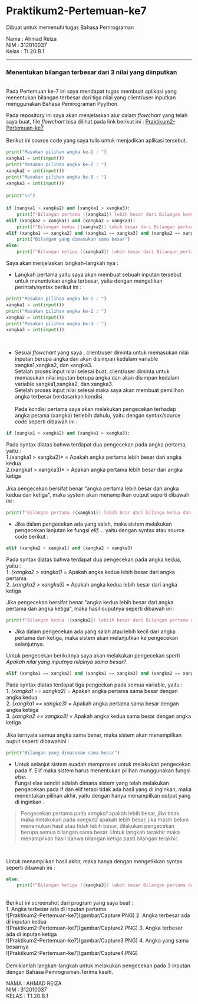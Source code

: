 # Praktikum2-Pertemuan-ke7
Dibuat untuk memenuhi tugas Bahasa Pemrograman <br>

Nama    : Ahmad Reiza<br>
NIM     : 312010037<br>
Kelas   : TI.20.B.1<br>
<hr>

### Menentukan bilangan terbesar dari 3 nilai yang diinputkan
<br>
Pada Pertemuan ke-7 ini saya mendapat tugas membuat aplikasi yang menentukan bilangan terbesar dari tiga nilai yang client/user inputkan menggunakan Bahasa Pemrograman Pyython. <br>

Pada repository ini saya akan menjelaskan alur dalam *flowchart* yang telah saya buat, file *flowchart* bisa dilihat pada link berikut ini : [Praktikum2-Pertemuan-ke7](flowchart.pdf)
<br><br>
Berikut ini source code yang saya tulis untuk menjadikan aplikasi tersebut.

``` python
print("Masukan pilihan angka ke-1 : ")
xangka1 = int(input())
print("Masukan pilihan angka ke-2 : ")
xangka2 = int(input())
print("Masukan pilihan angka ke-3 : ")
xangka3 = int(input())

print("\n")

if (xangka1 > xangka2) and (xangka1 > xangka3):
    print(f"Bilangan pertama ({xangka1}) lebih besar dari Bilangan kedua dan ketiga")
elif (xangka2 > xangka1) and (xangka2 > xangka3):
    print(f"Bilangan kedua ({xangka2}) lebih besar dari Bilangan pertama dan ketiga")
elif (xangka1 == xangka2) and (xangka1 == xangka3) and (xangka2 == xangka3):
    print("Bilangan yang dimasukan sama besar")
else:
    print(f"Bilangan ketiga ({xangka3}) lebih besar dari Bilangan pertama dan kedua")
```

Saya akan menjelaskan langkah-langkah nya :<br>

* Langkah pertama yaitu saya akan membuat sebuah inputan tersebut untuk menentukan angka terbesar, yaitu dengan mengetikan perintah/syntax berikut ini :<br>

``` python
print("Masukan pilihan angka ke-1 : ")
xangka1 = int(input())
print("Masukan pilihan angka ke-2 : ")
xangka2 = int(input())
print("Masukan pilihan angka ke-3 : ")
xangka3 = int(input())
```
<br>

* Sesuai *flowchart* yang saya , client/user diminta untuk memasukan nilai inputan berupa angka dan akan disimpan kedalam variable xangka1,xangka2, dan xangka3. <br>
Setalah proses input nilai selesai buat, client/user diminta untuk memasukan nilai inputan berupa angka dan akan disimpan kedalam variable xangka1,xangka2, dan xangka3. <br>
Setelah proses input nilai selesai maka saya akan membuat pemilihan angka terbesar berdasarkan kondisi. <br>
<br> Pada kondisi pertama saya akan melakukan pengecekan terhadap angka petama (xangka) terlebih dahulu, yaitu dengan syntax/source code seperti dibawah ini :<br>
```python 
if (xangka1 > xangka2) and (xangka1 > xangka3):
```
Pada syntax diatas bahwa terdapat dua pengecekan pada angka pertama, yaitu :<br>
    1.(xangka1 > xangka2)* = Apakah angka pertama lebih besar dari angka kedua <br>
    2.(xangka1 > xangka3)* = Apakah angka pertama lebih besar dari angka ketiga <br>
<br>
 Jika pengecekan bersifat benar "angka pertama lebih besar dari angka kedua dan ketiga", maka system akan menampilkan output seperti dibawah ini :<br>
 
 ```python
print(f"Bilangan pertama ({xangka1}) lebih bsar dari bilanga kedua dan ketiga")
```

* Jika dalam pengecekan ada yang salah, maka sistem melakukan pengecekan lanjutan ke fungsi *elif....* yaitu dengan syntax atau source code berikut : <br>

```python
elif (xangka2 > xangka1) and (xangka2 > xangka3)
```
Pada syntax diatas bahwa terdapat dua pengecekan pada angka kedua, yaitu :<br>
    1. *(xangka2 > xangka1)* = Apakah angka kedua lebih besar dari angka pertama <br>
    2. *(xangka2 > xangka3)* = Apakah angka kedua lebih besar dari angka ketiga <br>
    
Jika pengecekan bersifat benar "angka kedua lebih besar dari angka pertama dan angka ketiga", maka hasil ouputnya seperti dibawah ini :<br>

```python
print(f"Bilangan kedua ({xangka2}) lebiih besar dari Bilangan pertama dan ketiga")
```

* Jika dalam pengecekan ada yang salah atau lebih kecil dari angka pertama dan ketiga, maka sistem akan melanjutkan ke pengecekan selanjutnya. <br>

Untuk pengecekan berikutnya saya akan melakukan pengecekan sperti *Apakah nilai yang inputnya nilainya sama besar?*. <br>

```python
elif (xangka1 == xangka2) and (xangka1 == xangka3) and (xangka2 == xangka3):
```
Pada syntax diatas terdapat tiga pengeckan pada semua variable, yaitu :<br>
    1. *(xangka1 == xangka2)* = Apakah angka pertama sama besar dengan angka kedua<br>
    2. *(xangka1 == xangka3)* = Apakah angka pertama sama besar dengan angka ketiiga<br>
    3. *(xangka2 == xangka3)* = Apakah angka kedua sama besar dengan angka ketiga<br>
<br>
Jika ternyata semua angka sama benar, maka sistem akan menampilkan ouput seperti dibawahini : <br>
```python
print("Bilangan yang dimasukan sama besar")
```

* Untuk selanjut sistem suadah memproses untuk melakukan pengecekan pada if. Elif maka sistem harus menentukan pilihan munggunakan fungsi *else*. <br>
Fungsi else sendiri adalah dimana sistem yang telah melakukan pengecekan pada if dan elif tetapi tidak ada hasil yang di inginkan, maka menentukan pilihan akhir, yaitu dengan hanya menampilkan output yang di inginkan . <br>
> Pengecekan pertama pada *xangka1* apakah lebih besar, jika tidak maka melakukan pada *xangka2* apakah lebih besar, jika masih belum menemukan hasil atau tidak lebih besar, dilakukan pengecekan berupa semua bilangan sama besar. Untuk langkah terakhir maka menampilkan hasil bahwa bilangan ketiga pasti bilangan terakhir.
<br>

Untuk menampilkan hasil akhir, maka hanya dengan mengetikkan syntax seperti dibawah ini :<br>
```python
else:
    print(f"Bilangan ketiga ({xangka3}) lebih besar Bilangan pertama dan kedua")
```
<br>
Berikut ini screenshot dari program yang saya buat :<br>
1. Angka terbesar ada di inputan pertama<br>
    ![Praktikum2-Pertemuan-ke7](gambar/Capture.PNG)
2. Angka terbesar ada di inputan kedua<br>
    ![Praktikum2-Pertemuan-ke7](gambar/Capture2.PNG)
3. Angka terbesar ada di inputan ketiga<br>
    ![Praktikum2-Pertemuan-ke7](gambar/Capture3.PNG)
4. Angka yang sama besarnya<br>
    ![Praktikum2-Pertemuan-ke7](gambar/Capture4.PNG) <br>
<br>
Demikianlah langkah-langkah untuk melakukan pengecekan pada 3 inputan dengan Bahasa Pemrograman.Terima kasih. <br>

NAMA    : AHMAD REIZA<br>
NIM     : 312010037<br>
KELAS   : T1.20.B.1
